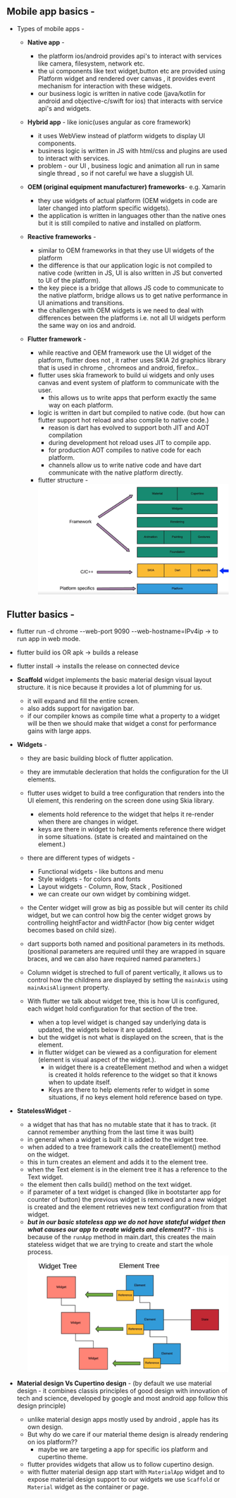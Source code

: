## Mobile app basics - 


  * Types of mobile apps - 

    * **Native app** - 
	  * the platform ios/android provides api's to interact with services like camera, filesystem, network etc.
	  * the ui components like text widget,button etc are provided using Platform widget and rendered over canvas , it provides event mechanism for interaction with these widgets.
	  * our business logic is written in native code (java/kotlin for android and objective-c/swift for ios) that interacts with service api's and widgets.
	
    * **Hybrid app** - like ionic(uses angular as core framework)
	  * it uses WebView instead of platform widgets to display UI components.
	  * business logic is written in JS with html/css and plugins are used to interact with services.
	  * problem - our UI , business logic and animation all run in same single thread , so if not careful we have a sluggish UI.

    * **OEM (original equipment manufacturer) frameworks**- e.g. Xamarin
	  * they use widgets of actual platform (OEM widgets in code are later changed into platform specific widgets).
	  * the application is written in languages other than the native ones but it is still compiled to native and installed on platform.

    * **Reactive frameworks** - 
      * similar to OEM frameworks in that they use UI widgets of the platform 
      * the difference is that our application logic is not compiled to native code (written in JS, UI is also written in JS but converted to UI of the platform).
      * the key piece is a bridge that allows JS code to communicate to the native platform, bridge allows us to get native performance in UI animations and transitions.
      * the challenges with OEM widgets is we need to deal with differences between the platforms i.e. not all UI widgets perform the same way on ios and android.

    * **Flutter framework** - 
      * while reactive and OEM framework use the UI widget of the platform, flutter does not , it rather uses SKIA 2d graphics library that is used in chrome , chromeos and android, firefox.. 
      * flutter uses skia framework to build ui widgets and only uses  canvas and event system of platform to communicate with the user.
        * this allows us to write apps that perform exactly the same way on each platform.
      * logic is written in dart but compiled to native code. (but how can flutter support hot reload and also compile to native code.)
        * reason is dart has evolved to support both JIT and AOT compilation
        * during development hot reload uses JIT to compile app.
        * for production AOT compiles to native code for each platform. 
        * channels allow us to write native code and have dart communicate with the native platform directly.
      * flutter structure - 
         ![alt](/screenshots/flutter_structure.PNG)


## Flutter basics - 

  * flutter run -d chrome --web-port 9090 --web-hostname=IPv4ip  -> to run app in web mode.
  * flutter build ios OR apk  -> builds a release
  * flutter install -> installs the release on connected device


  * **Scaffold** widget implements the basic material design visual layout structure. it is nice because it provides a lot of plumming for us.
    * it will expand and fill the entire screen.
    * also adds support for navigation bar.
    * if our compiler knows as compile time what a property to a widget will be then we should make that widget a const for performance gains with large apps.

  * **Widgets** - 
    * they are basic building block of flutter application.
    * they are immutable decleration that holds the configuration for the UI elements.
    * flutter uses widget to build a tree configuration that renders into the UI element, this rendering on the screen done using Skia library.
      * elements hold reference to the widget that helps it re-render when there are changes in widget.
      * keys are there in widget to help elements reference there widget in some situations. (state is created and maintained on the element.)
    * there are different types of widgets - 
      * Functional widgets - like buttons and menu
      * Style widgets - for colors and fonts
      * Layout widgets - Column, Row, Stack , Positioned
      * we can create our own widget by combining widget.
    * the Center widget will grow as big as possible but will center its child widget, but we can control how big the center widget grows by controlling heightFactor and widthFactor (how big center widget becomes based on child size).
    * dart supports both named and positional parameters in its methods. (positional parameters are required until they are wrapped in square braces, and we can also have required named parameters.)
    * Column widget is streched to full of parent vertically, it allows us to control how the childrens are displayed by setting the `mainAxis` using `mainAxisAlignment` property.

    * With flutter we talk about widget tree, this is how UI is configured, each widget hold configuration for that section of the tree.
      * when a top level widget is changed say underlying data is updated, the widgets below it are updated.
      * but the widget is not what is displayed on the screen, that is the element.
      * in flutter widget can be viewed as a configuration for element (element is visual aspect of the widget.).
	    * in widget there is a createElement method and when a widget is created it holds reference to the widget so that it knows when to update itself.
	    * Keys are there to help elements refer to widget in some situations, if no keys element hold reference based on type.


  
  * **StatelessWidget** - 
    * a widget that has that has no mutable state that it has to track. (it cannot remember anything from the last time it was built)
    * in general when a widget is built it is added to the widget tree.
    * when added to a tree framework calls the createElement() method on the widget.
    * this in turn creates an element and adds it to the element tree.
    * when the Text element is in the element tree it has a reference to the Text widget.
    * the element then calls build() method on the text widget.
    * if parameter of a text widget is changed (like in bootstarter app for counter of button) the previous widget is removed and a new widget is created
    and the element retrieves new text configuration from that widget.
    * ***but in our basic stateless app we do not have stateful widget then what causes our app to create widgets and element??*** - this is because of the `runApp` method in main.dart, this creates the main stateless widget that we are trying to create and start the whole process.
    ![alt](/screenshots/widget_element_tree.PNG)


  * **Material design Vs Cupertino design** - (by default we use material design - it combines classis principles of good design with innovation of tech and science, developed by google and most android app follow this design principle)
    * unlike material design apps mostly used by android , apple has its own design.
    * But why do we care if our material theme design is already rendering on ios platform?? 
      * maybe we are targeting a app for specific ios platform and cupertino theme.
    * flutter provides widgets that allow us to follow cupertino design.
    * with flutter material design app start with `MaterialApp` widget and to expose material design support to our widgets we use `Scaffold` or `Material` widget as the container or page.



  


  